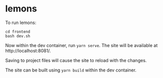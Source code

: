 # lemons

To run lemons:

```
cd frontend
bash dev.sh
```

Now within the dev container, run `yarn serve`. The site will be available at http://localhost:8081/. 

Saving to project files will cause the site to reload with the changes.

The site can be built using `yarn build` within the dev container.
